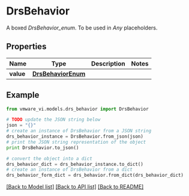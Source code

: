 # DrsBehavior

A boxed *DrsBehavior_enum*. To be used in *Any* placeholders. 

## Properties
Name | Type | Description | Notes
------------ | ------------- | ------------- | -------------
**value** | [**DrsBehaviorEnum**](DrsBehaviorEnum.md) |  | 

## Example

```python
from vmware_vi.models.drs_behavior import DrsBehavior

# TODO update the JSON string below
json = "{}"
# create an instance of DrsBehavior from a JSON string
drs_behavior_instance = DrsBehavior.from_json(json)
# print the JSON string representation of the object
print DrsBehavior.to_json()

# convert the object into a dict
drs_behavior_dict = drs_behavior_instance.to_dict()
# create an instance of DrsBehavior from a dict
drs_behavior_form_dict = drs_behavior.from_dict(drs_behavior_dict)
```
[[Back to Model list]](../README.md#documentation-for-models) [[Back to API list]](../README.md#documentation-for-api-endpoints) [[Back to README]](../README.md)


